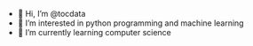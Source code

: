 - 👋 Hi, I’m @tocdata
- 👀 I’m interested in python programming and machine learning
- 🌱 I’m currently learning computer science
